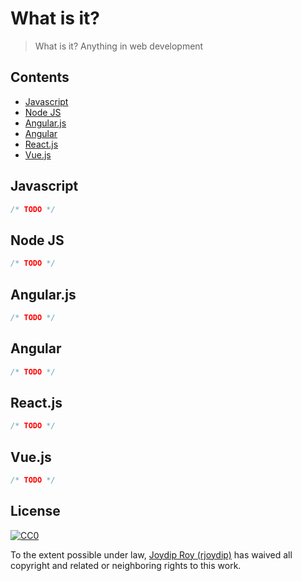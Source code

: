 # What is it?

> What is it? Anything in web development

## Contents

- [Javascript](#javascript)
- [Node JS](#node_js)
- [Angular.js](#angular.js)
- [Angular](#angular)
- [React.js](#react.js)
- [Vue.js](#vue.js)

## Javascript

```js
/* TODO */
```

## Node JS

```js
/* TODO */
```

## Angular.js

```js
/* TODO */
```

## Angular

```js
/* TODO */
```

## React.js

```js
/* TODO */
```

## Vue.js

```js
/* TODO */
```

## License

[![CC0](http://mirrors.creativecommons.org/presskit/buttons/88x31/svg/cc-zero.svg)](https://creativecommons.org/publicdomain/zero/1.0/)

To the extent possible under law, [Joydip Roy (rjoydip)](https://github.com/rjoydip) has waived all copyright and related or neighboring rights to this work.
